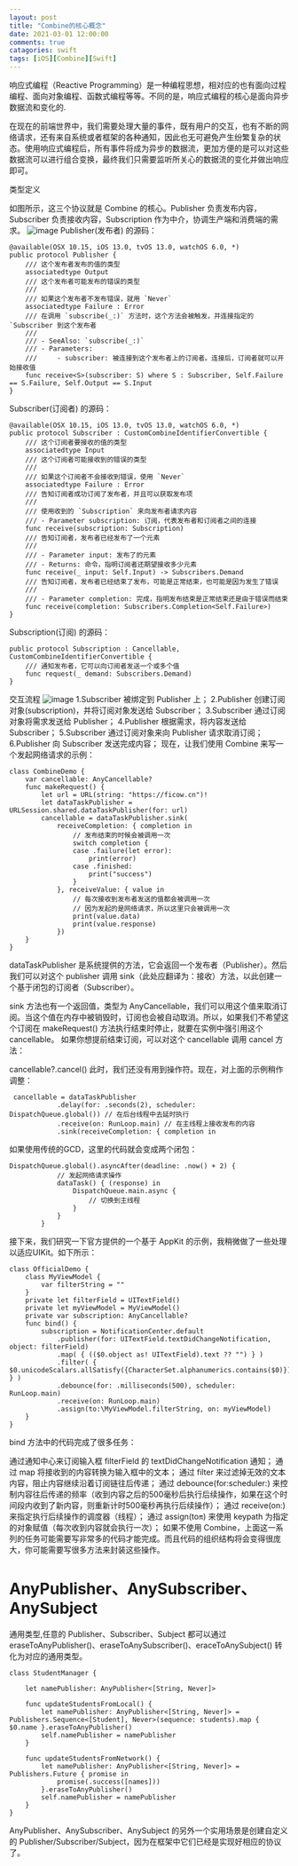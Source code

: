 ```yaml
---
layout: post
title: "Combine的核心概念"
date: 2021-03-01 12:00:00
comments: true
catagories: swift
tags: [iOS][Combine][Swift]
---
```


响应式编程（Reactive Programming）是一种编程思想，相对应的也有面向过程编程、面向对象编程、函数式编程等等。不同的是，响应式编程的核心是面向异步数据流和变化的.
<!--more-->

在现在的前端世界中，我们需要处理大量的事件，既有用户的交互，也有不断的网络请求，还有来自系统或者框架的各种通知，因此也无可避免产生纷繁复杂的状态。使用响应式编程后，所有事件将成为异步的数据流，更加方便的是可以对这些数据流可以进行组合变换，最终我们只需要监听所关心的数据流的变化并做出响应即可。

类型定义

如图所示，这三个协议就是 Combine 的核心。Publisher 负责发布内容，Subscriber 负责接收内容，Subscription 作为中介，协调生产端和消费端的需求。
![image](/res/images/article/swift/combine.png)
Publisher(发布者) 的源码：
```
@available(OSX 10.15, iOS 13.0, tvOS 13.0, watchOS 6.0, *)
public protocol Publisher {
    /// 这个发布者发布的值的类型
    associatedtype Output
    /// 这个发布者可能发布的错误的类型
    ///
    /// 如果这个发布者不发布错误，就用 `Never`
    associatedtype Failure : Error
    /// 在调用 `subscribe(_:)` 方法时，这个方法会被触发，并连接指定的 `Subscriber 到这个发布者
    ///
    /// - SeeAlso: `subscribe(_:)`
    /// - Parameters:
    ///     - subscriber: 被连接到这个发布者上的订阅者。连接后，订阅者就可以开始接收值
    func receive<S>(subscriber: S) where S : Subscriber, Self.Failure == S.Failure, Self.Output == S.Input
}
```
Subscriber(订阅者) 的源码：
```
@available(OSX 10.15, iOS 13.0, tvOS 13.0, watchOS 6.0, *)
public protocol Subscriber : CustomCombineIdentifierConvertible {
    /// 这个订阅者要接收的值的类型
    associatedtype Input
    /// 这个订阅者可能接收到的错误的类型
    ///
    /// 如果这个订阅者不会接收到错误，使用 `Never`
    associatedtype Failure : Error
    /// 告知订阅者成功订阅了发布者，并且可以获取发布项
    ///
    /// 使用收到的 `Subscription` 来向发布者请求内容
    /// - Parameter subscription: 订阅，代表发布者和订阅者之间的连接
    func receive(subscription: Subscription)
    /// 告知订阅者，发布者已经发布了一个元素
    ///
    /// - Parameter input: 发布了的元素
    /// - Returns: 命令，指明订阅者还期望接收多少元素
    func receive(_ input: Self.Input) -> Subscribers.Demand
    /// 告知订阅者，发布者已经结束了发布，可能是正常结束，也可能是因为发生了错误
    ///
    /// - Parameter completion: 完成，指明发布结束是正常结束还是由于错误而结束
    func receive(completion: Subscribers.Completion<Self.Failure>)
}
```
Subscription(订阅) 的源码：
```
public protocol Subscription : Cancellable, CustomCombineIdentifierConvertible {
    /// 通知发布者，它可以向订阅者发送一个或多个值
    func request(_ demand: Subscribers.Demand)
}
```
交互流程
![image](/res/images/article/swift/combine2.png)
1.Subscriber 被绑定到 Publisher 上；
2.Publisher 创建订阅对象(subscription)，并将订阅对象发送给 Subscriber；
3.Subscriber 通过订阅对象将需求发送给 Publisher；
4.Publisher 根据需求，将内容发送给 Subscriber；
5.Subscriber 通过订阅对象来向 Publisher 请求取消订阅；
6.Publisher 向 Subscriber 发送完成内容；
现在，让我们使用 Combine 来写一个发起网络请求的示例：
```
class CombineDemo {
    var cancellable: AnyCancellable?
    func makeRequest() {
        let url = URL(string: "https://ficow.cn")!
        let dataTaskPublisher = URLSession.shared.dataTaskPublisher(for: url)
        cancellable = dataTaskPublisher.sink(
            receiveCompletion: { completion in
                // 发布结束的时候会被调用一次
                switch completion {
                case .failure(let error):
                    print(error)
                case .finished:
                    print("success")
                }
            }, receiveValue: { value in
                // 每次接收到发布者发送的值都会被调用一次
                // 因为发起的是网络请求，所以这里只会被调用一次
                print(value.data)
                print(value.response)
            })
    }
}
```
dataTaskPublisher 是系统提供的方法，它会返回一个发布者（Publisher）。然后我们可以对这个 publisher 调用 sink（此处应翻译为：接收）方法，以此创建一个基于闭包的订阅者（Subscriber）。

sink 方法也有一个返回值，类型为 AnyCancellable，我们可以用这个值来取消订阅。当这个值在内存中被销毁时，订阅也会被自动取消。所以，如果我们不希望这个订阅在 makeRequest() 方法执行结束时停止，就要在实例中强引用这个 cancellable。
如果你想提前结束订阅，可以对这个 cancellable 调用 cancel 方法：

cancellable?.cancel()
此时，我们还没有用到操作符。现在，对上面的示例稍作调整：

```
 cancellable = dataTaskPublisher
            .delay(for: .seconds(2), scheduler: DispatchQueue.global()) // 在后台线程中去延时执行
            .receive(on: RunLoop.main) // 在主线程上接收发布的内容
            .sink(receiveCompletion: { completion in
```
如果使用传统的GCD，这里的代码就会变成两个闭包：

```
DispatchQueue.global().asyncAfter(deadline: .now() + 2) {
            // 发起网络请求操作
            dataTask() { (response) in
                DispatchQueue.main.async {
                    // 切换到主线程
                }
            }
        }
```
接下来，我们研究一下官方提供的一个基于 AppKit 的示例，我稍微做了一些处理以适应UIKit。如下所示：
```
class OfficialDemo {
    class MyViewModel {
        var filterString = ""
    }
    private let filterField = UITextField()
    private let myViewModel = MyViewModel()
    private var subscription: AnyCancellable?
    func bind() {
        subscription = NotificationCenter.default
            .publisher(for: UITextField.textDidChangeNotification, object: filterField)
            .map( { (($0.object as! UITextField).text ?? "") } )
            .filter( { $0.unicodeScalars.allSatisfy({CharacterSet.alphanumerics.contains($0)}) } )
            .debounce(for: .milliseconds(500), scheduler: RunLoop.main)
            .receive(on: RunLoop.main)
            .assign(to:\MyViewModel.filterString, on: myViewModel)
    }
}
```
bind 方法中的代码完成了很多任务：

通过通知中心来订阅输入框 filterField 的 textDidChangeNotification 通知；
通过 map 将接收到的内容转换为输入框中的文本；
通过 filter 来过滤掉无效的文本内容，阻止内容继续沿着订阅链往后传递；
通过 debounce(for:scheduler:) 来控制内容往后传递的频率（收到内容之后的500毫秒后执行后续操作，如果在这个时间段内收到了新内容，则重新计时500毫秒再执行后续操作）；
通过 receive(on:) 来指定执行后续操作的调度器（线程）；
通过 assign(to:on:) 来使用 keypath 为指定的对象赋值（每次收到内容就会执行一次）；
如果不使用 Combine，上面这一系列的任务可能需要写非常多的代码才能完成。而且代码的组织结构将会变得很庞大，你可能需要写很多方法来封装这些操作。


# AnyPublisher、AnySubscriber、AnySubject
通用类型,任意的 Publisher、Subscriber、Subject 都可以通过 eraseToAnyPublisher()、eraseToAnySubscriber()、eraceToAnySubject() 转化为对应的通用类型。
```
class StudentManager {

    let namePublisher: AnyPublisher<[String, Never]>

    func updateStudentsFromLocal() {
        let namePublisher: AnyPublisher<[String, Never]> = Publishers.Sequence<[Student], Never>(sequence: students).map { $0.name }.eraseToAnyPublisher()
        self.namePublisher = namePublisher
    }

    func updateStudentsFromNetwork() {
        let namePublisher: AnyPublisher<[String, Never]> = Publishers.Future { promise in
            promise(.success([names]))
        }.eraseToAnyPublisher()
        self.namePublisher = namePublisher
    }
}
```
AnyPublisher、AnySubscriber、AnySubject 的另外一个实用场景是创建自定义的 Publisher/Subscriber/Subject，因为在框架中它们已经是实现好相应的协议了。


